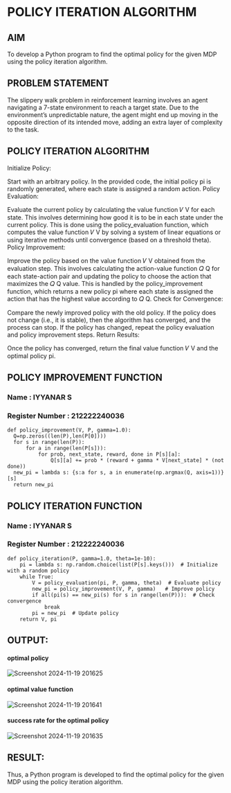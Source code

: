 # POLICY ITERATION ALGORITHM

## AIM
To develop a Python program to find the optimal policy for the given MDP using the policy iteration algorithm.

## PROBLEM STATEMENT
The slippery walk problem in reinforcement learning involves an agent navigating a 7-state environment to reach a target state. Due to the environment’s unpredictable nature, the agent might end up moving in the opposite direction of its intended move, adding an extra layer of complexity to the task.

## POLICY ITERATION ALGORITHM
Initialize Policy:

Start with an arbitrary policy. In the provided code, the initial policy pi is randomly generated, where each state is assigned a random action. Policy Evaluation:

Evaluate the current policy by calculating the value function 𝑉 V for each state. This involves determining how good it is to be in each state under the current policy. This is done using the policy_evaluation function, which computes the value function 𝑉 V by solving a system of linear equations or using iterative methods until convergence (based on a threshold theta). Policy Improvement:

Improve the policy based on the value function 𝑉 V obtained from the evaluation step. This involves calculating the action-value function 𝑄 Q for each state-action pair and updating the policy to choose the action that maximizes the 𝑄 Q value. This is handled by the policy_improvement function, which returns a new policy pi where each state is assigned the action that has the highest value according to 𝑄 Q. Check for Convergence:

Compare the newly improved policy with the old policy. If the policy does not change (i.e., it is stable), then the algorithm has converged, and the process can stop. If the policy has changed, repeat the policy evaluation and policy improvement steps. Return Results:

Once the policy has converged, return the final value function 𝑉 V and the optimal policy pi.

## POLICY IMPROVEMENT FUNCTION
### Name : IYYANAR S
### Register Number : 212222240036
```
def policy_improvement(V, P, gamma=1.0):
  Q=np.zeros((len(P),len(P[0])))
  for s in range(len(P)):
      for a in range(len(P[s])):
          for prob, next_state, reward, done in P[s][a]:
              Q[s][a] += prob * (reward + gamma * V[next_state] * (not done))
  new_pi = lambda s: {s:a for s, a in enumerate(np.argmax(Q, axis=1))}[s]
  return new_pi
```

## POLICY ITERATION FUNCTION
### Name : IYYANAR S
### Register Number : 212222240036
```
def policy_iteration(P, gamma=1.0, theta=1e-10):
    pi = lambda s: np.random.choice(list(P[s].keys()))  # Initialize with a random policy
    while True:
        V = policy_evaluation(pi, P, gamma, theta)  # Evaluate policy
        new_pi = policy_improvement(V, P, gamma)   # Improve policy
        if all(pi(s) == new_pi(s) for s in range(len(P))):  # Check convergence
            break
        pi = new_pi  # Update policy
    return V, pi
```

## OUTPUT:
#### optimal policy
![Screenshot 2024-11-19 201625](https://github.com/user-attachments/assets/dd740f42-3877-4d2a-afdd-757a5eceb863)

#### optimal value function
![Screenshot 2024-11-19 201641](https://github.com/user-attachments/assets/033ccbf6-fe08-469e-8a20-23b5e6542d19)


#### success rate for the optimal policy
![Screenshot 2024-11-19 201635](https://github.com/user-attachments/assets/2631c7a1-a94d-4085-b43a-6c12b8efe7ee)


## RESULT:
Thus, a Python program is developed to find the optimal policy for the given MDP using the policy iteration algorithm.
